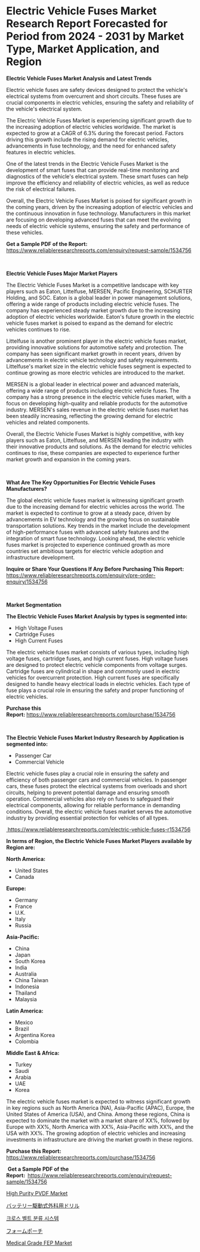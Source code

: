 <p><h1>Electric Vehicle Fuses Market Research Report Forecasted for Period from 2024 -  2031 by Market Type, Market Application, and Region</h1></p><p><strong>Electric Vehicle Fuses Market Analysis and Latest Trends</strong></p>
<p><p>Electric vehicle fuses are safety devices designed to protect the vehicle's electrical systems from overcurrent and short circuits. These fuses are crucial components in electric vehicles, ensuring the safety and reliability of the vehicle's electrical system.</p><p>The Electric Vehicle Fuses Market is experiencing significant growth due to the increasing adoption of electric vehicles worldwide. The market is expected to grow at a CAGR of 6.3% during the forecast period. Factors driving this growth include the rising demand for electric vehicles, advancements in fuse technology, and the need for enhanced safety features in electric vehicles.</p><p>One of the latest trends in the Electric Vehicle Fuses Market is the development of smart fuses that can provide real-time monitoring and diagnostics of the vehicle's electrical system. These smart fuses can help improve the efficiency and reliability of electric vehicles, as well as reduce the risk of electrical failures.</p><p>Overall, the Electric Vehicle Fuses Market is poised for significant growth in the coming years, driven by the increasing adoption of electric vehicles and the continuous innovation in fuse technology. Manufacturers in this market are focusing on developing advanced fuses that can meet the evolving needs of electric vehicle systems, ensuring the safety and performance of these vehicles.</p></p>
<p><strong>Get a Sample PDF of the Report:&nbsp;</strong> <a href="https://www.reliableresearchreports.com/enquiry/request-sample/1534756">https://www.reliableresearchreports.com/enquiry/request-sample/1534756</a></p>
<p>&nbsp;</p>
<p><strong>Electric Vehicle Fuses Major Market Players</strong></p>
<p><p>The Electric Vehicle Fuses Market is a competitive landscape with key players such as Eaton, Littelfuse, MERSEN, Pacific Engineering, SCHURTER Holding, and SOC. Eaton is a global leader in power management solutions, offering a wide range of products including electric vehicle fuses. The company has experienced steady market growth due to the increasing adoption of electric vehicles worldwide. Eaton's future growth in the electric vehicle fuses market is poised to expand as the demand for electric vehicles continues to rise.</p><p>Littelfuse is another prominent player in the electric vehicle fuses market, providing innovative solutions for automotive safety and protection. The company has seen significant market growth in recent years, driven by advancements in electric vehicle technology and safety requirements. Littelfuse's market size in the electric vehicle fuses segment is expected to continue growing as more electric vehicles are introduced to the market.</p><p>MERSEN is a global leader in electrical power and advanced materials, offering a wide range of products including electric vehicle fuses. The company has a strong presence in the electric vehicle fuses market, with a focus on developing high-quality and reliable products for the automotive industry. MERSEN's sales revenue in the electric vehicle fuses market has been steadily increasing, reflecting the growing demand for electric vehicles and related components.</p><p>Overall, the Electric Vehicle Fuses Market is highly competitive, with key players such as Eaton, Littelfuse, and MERSEN leading the industry with their innovative products and solutions. As the demand for electric vehicles continues to rise, these companies are expected to experience further market growth and expansion in the coming years.</p></p>
<p>&nbsp;</p>
<p><strong>What Are The Key Opportunities For Electric Vehicle Fuses Manufacturers?</strong></p>
<p><p>The global electric vehicle fuses market is witnessing significant growth due to the increasing demand for electric vehicles across the world. The market is expected to continue to grow at a steady pace, driven by advancements in EV technology and the growing focus on sustainable transportation solutions. Key trends in the market include the development of high-performance fuses with advanced safety features and the integration of smart fuse technology. Looking ahead, the electric vehicle fuses market is projected to experience continued growth as more countries set ambitious targets for electric vehicle adoption and infrastructure development.</p></p>
<p><strong>Inquire or Share Your Questions If Any Before Purchasing This Report:</strong> <a href="https://www.reliableresearchreports.com/enquiry/pre-order-enquiry/1534756">https://www.reliableresearchreports.com/enquiry/pre-order-enquiry/1534756</a></p>
<p>&nbsp;</p>
<p><strong>Market Segmentation</strong></p>
<p><strong>The Electric Vehicle Fuses Market Analysis by types is segmented into:</strong></p>
<p><ul><li>High Voltage Fuses</li><li>Cartridge Fuses</li><li>High Current Fuses</li></ul></p>
<p><p>The electric vehicle fuses market consists of various types, including high voltage fuses, cartridge fuses, and high current fuses. High voltage fuses are designed to protect electric vehicle components from voltage surges. Cartridge fuses are cylindrical in shape and commonly used in electric vehicles for overcurrent protection. High current fuses are specifically designed to handle heavy electrical loads in electric vehicles. Each type of fuse plays a crucial role in ensuring the safety and proper functioning of electric vehicles.</p></p>
<p><strong>Purchase this Report:&nbsp;</strong><a href="https://www.reliableresearchreports.com/purchase/1534756">https://www.reliableresearchreports.com/purchase/1534756</a></p>
<p>&nbsp;</p>
<p><strong>The Electric Vehicle Fuses Market Industry Research by Application is segmented into:</strong></p>
<p><ul><li>Passenger Car</li><li>Commercial Vehicle</li></ul></p>
<p><p>Electric vehicle fuses play a crucial role in ensuring the safety and efficiency of both passenger cars and commercial vehicles. In passenger cars, these fuses protect the electrical systems from overloads and short circuits, helping to prevent potential damage and ensuring smooth operation. Commercial vehicles also rely on fuses to safeguard their electrical components, allowing for reliable performance in demanding conditions. Overall, the electric vehicle fuses market serves the automotive industry by providing essential protection for vehicles of all types.</p></p>
<p><a href="https://www.reliableresearchreports.com/electric-vehicle-fuses-r1534756">&nbsp;https://www.reliableresearchreports.com/electric-vehicle-fuses-r1534756</a></p>
<p><strong>In terms of Region, the Electric Vehicle Fuses Market Players available by Region are:</strong></p>
<p>
    <p> <strong> North America: </strong>
        <ul>
            <li>United States</li>
            <li>Canada</li>
        </ul>
        </p> 
    <p> <strong> Europe: </strong>
        <ul>
            <li>Germany</li>
            <li>France</li>
            <li>U.K.</li>
            <li>Italy</li>
            <li>Russia</li>
        </ul>
        </p> 
    <p> <strong> Asia-Pacific: </strong>
        <ul>
            <li>China</li>
            <li>Japan</li>
            <li>South Korea</li>
            <li>India</li>
            <li>Australia</li>
            <li>China Taiwan</li>
            <li>Indonesia</li>
            <li>Thailand</li>
            <li>Malaysia</li>
        </ul>
        </p> 
    <p> <strong> Latin America: </strong>
        <ul>
            <li>Mexico</li>
            <li>Brazil</li>
            <li>Argentina Korea</li>
            <li>Colombia</li>
        </ul>
        </p> 
    <p> <strong> Middle East & Africa: </strong>
        <ul>
            <li>Turkey</li>
            <li>Saudi</li>
            <li>Arabia</li>
            <li>UAE</li>
            <li>Korea</li>
        </ul>
    </p>
    </p>
<p><p>The electric vehicle fuses market is expected to witness significant growth in key regions such as North America (NA), Asia-Pacific (APAC), Europe, the United States of America (USA), and China. Among these regions, China is expected to dominate the market with a market share of XX%, followed by Europe with XX%, North America with XX%, Asia-Pacific with XX%, and the USA with XX%. The growing adoption of electric vehicles and increasing investments in infrastructure are driving the market growth in these regions.</p></p>
<p><strong>Purchase this Report: </strong><a href="https://www.reliableresearchreports.com/purchase/1534756">https://www.reliableresearchreports.com/purchase/1534756</a></p>
<p>&nbsp;<strong>Get a Sample PDF of the Report:&nbsp;&nbsp;</strong><a href="https://www.reliableresearchreports.com/enquiry/request-sample/1534756">https://www.reliableresearchreports.com/enquiry/request-sample/1534756</a></p>
<p><strong></strong></p>
<p><p><a href="https://github.com/qrkceaah30/Market-Research-Report-List-1/blob/main/high-purity-pvdf-market.md">High Purity PVDF Market</a></p><p><a href="https://github.com/dathomson6534/Market-Research-Report-List-1/blob/main/2893453139947.md">バッテリー駆動式外科用ドリル</a></p><p><a href="https://github.com/khairinauzunul/Market-Research-Report-List-1/blob/main/7664242147858.md">크로스 벨트 분류 시스템</a></p><p><a href="https://github.com/BoydYundt1/Market-Research-Report-List-1/blob/main/1544671139948.md">フォームポーチ</a></p><p><a href="https://github.com/lsapaaep8/Market-Research-Report-List-1/blob/main/medical-grade-fep-market.md">Medical Grade FEP Market</a></p></p>